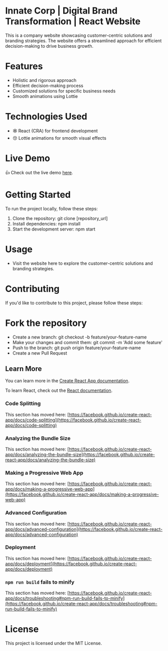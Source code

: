 # Innate Corp | Digital Brand Transformation | React Website 
This is a company website showcasing customer-centric solutions and branding strategies. The website offers a streamlined approach for efficient decision-making to drive business growth.

# Features
- Holistic and rigorous approach
- Efficient decision-making process
- Customized solutions for specific business needs
- Smooth animations using Lottie

# Technologies Used
- 🕸️ React (CRA) for frontend development
- 😚 Lottie animations for smooth visual effects

# Live Demo
👍 Check out the live demo [here]( http://bitwalls.me/innate-corp-react-app/). 

# Getting Started
To run the project locally, follow these steps:

1. Clone the repository: git clone [repository_url]
2. Install dependencies: npm install
3. Start the development server: npm start

# Usage
- Visit the website here to explore the customer-centric solutions and branding strategies.

# Contributing
If you'd like to contribute to this project, please follow these steps:

# Fork the repository
- Create a new branch: git checkout -b feature/your-feature-name
- Make your changes and commit them: git commit -m 'Add some feature'
- Push to the branch: git push origin feature/your-feature-name
- Create a new Pull Request


## Learn More

You can learn more in the [Create React App documentation](https://facebook.github.io/create-react-app/docs/getting-started).

To learn React, check out the [React documentation](https://reactjs.org/).

### Code Splitting

This section has moved here: [https://facebook.github.io/create-react-app/docs/code-splitting](https://facebook.github.io/create-react-app/docs/code-splitting)

### Analyzing the Bundle Size

This section has moved here: [https://facebook.github.io/create-react-app/docs/analyzing-the-bundle-size](https://facebook.github.io/create-react-app/docs/analyzing-the-bundle-size)

### Making a Progressive Web App

This section has moved here: [https://facebook.github.io/create-react-app/docs/making-a-progressive-web-app](https://facebook.github.io/create-react-app/docs/making-a-progressive-web-app)

### Advanced Configuration

This section has moved here: [https://facebook.github.io/create-react-app/docs/advanced-configuration](https://facebook.github.io/create-react-app/docs/advanced-configuration)

### Deployment

This section has moved here: [https://facebook.github.io/create-react-app/docs/deployment](https://facebook.github.io/create-react-app/docs/deployment)

### `npm run build` fails to minify

This section has moved here: [https://facebook.github.io/create-react-app/docs/troubleshooting#npm-run-build-fails-to-minify](https://facebook.github.io/create-react-app/docs/troubleshooting#npm-run-build-fails-to-minify)

# License
This project is licensed under the MIT License.
